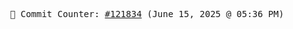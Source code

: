 <p align="center">
    <samp>
        📮 Commit Counter: <a href="https://github.com/Javascript-void0/Javascript-void0/commits/main">#121834</a> (June 15, 2025 @ 05:36 PM)
    </samp>
</p>